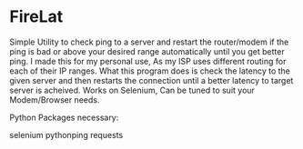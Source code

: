 # FireLat
Simple Utility to check ping to a server and restart the router/modem if the ping is bad or above your desired range automatically until you get better ping. I made this for my personal use, As my ISP uses different routing for each of their IP ranges. What this program does is check the latency to the given server and then restarts the connection until a better latency to target server is acheived. 
Works on Selenium, Can be tuned to suit your Modem/Browser needs. 

Python Packages necessary:

selenium
pythonping
requests


